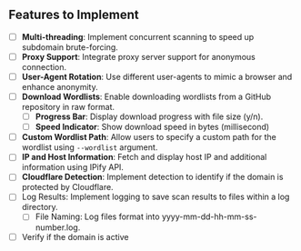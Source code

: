 ## Features to Implement

- [ ] **Multi-threading**: Implement concurrent scanning to speed up subdomain brute-forcing.
- [ ] **Proxy Support**: Integrate proxy server support for anonymous connection.
- [ ] **User-Agent Rotation**: Use different user-agents to mimic a browser and enhance anonymity.
- [ ] **Download Wordlists**: Enable downloading wordlists from a GitHub repository in raw format.
  - [ ] **Progress Bar**: Display download progress with file size (y/n).
  - [ ] **Speed Indicator**: Show download speed in bytes (millisecond)
- [ ] **Custom Wordlist Path**: Allow users to specify a custom path for the wordlist using `--wordlist` argument.
- [ ] **IP and Host Information**: Fetch and display host IP and additional information using IPify API.
- [ ] **Cloudflare Detection**: Implement detection to identify if the domain is protected by Cloudflare.
- [ ] Log Results: Implement logging to save scan results to files within a log directory.
  - [ ] File Naming: Log files format into yyyy-mm-dd-hh-mm-ss-number.log.
- [ ] Verify if the domain is active
